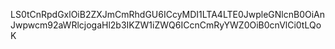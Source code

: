 LS0tCnRpdGxlOiB2ZXJmCmRhdGU6ICcyMDI1LTA4LTE0JwpleGNlcnB0OiAnJwpwcm92aWRlcjogaHl2b3IKZW1iZWQ6ICcnCmRyYWZ0OiB0cnVlCi0tLQoK